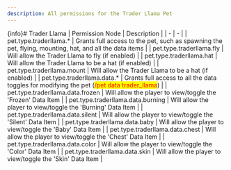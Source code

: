 ```yaml
---
description: All permissions for the Trader Llama Pet
---
```


{info}# Trader Llama
| Permission Node | Description |
| - | - |
| pet.type.traderllama.* | Grants full access to the pet, such as spawning the pet, flying, mounting, hat, and all the data items |
| pet.type.traderllama.fly | Will allow the Trader Llama to fly (if enabled) |
| pet.type.traderllama.hat | Will allow the Trader Llama to be a hat (if enabled) |
| pet.type.traderllama.mount | Will allow the Trader Llama to be a hat (if enabled) |
| pet.type.traderllama.data.* | Grants full access to all the data toggles for modifying the pet (<mark style="color:red;">/pet data trader_llama</mark>) |
| pet.type.traderllama.data.frozen | Will allow the player to view/toggle the 'Frozen' Data Item |
| pet.type.traderllama.data.burning | Will allow the player to view/toggle the 'Burning' Data Item |
| pet.type.traderllama.data.silent | Will allow the player to view/toggle the 'Silent' Data Item |
| pet.type.traderllama.data.baby | Will allow the player to view/toggle the 'Baby' Data Item |
| pet.type.traderllama.data.chest | Will allow the player to view/toggle the 'Chest' Data Item |
| pet.type.traderllama.data.color | Will allow the player to view/toggle the 'Color' Data Item |
| pet.type.traderllama.data.skin | Will allow the player to view/toggle the 'Skin' Data Item |

